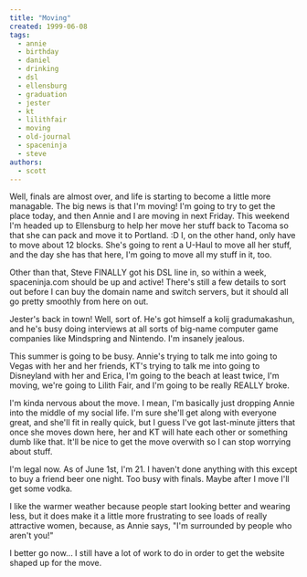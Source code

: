 ```yaml
---
title: "Moving"
created: 1999-06-08
tags:
  - annie
  - birthday
  - daniel
  - drinking
  - dsl
  - ellensburg
  - graduation
  - jester
  - kt
  - lilithfair
  - moving
  - old-journal
  - spaceninja
  - steve
authors:
  - scott
---
```


Well, finals are almost over, and life is starting to become a little more managable. The big news is that I'm moving! I'm going to try to get the place today, and then Annie and I are moving in next Friday. This weekend I'm headed up to Ellensburg to help her move her stuff back to Tacoma so that she can pack and move it to Portland. :D I, on the other hand, only have to move about 12 blocks. She's going to rent a U-Haul to move all her stuff, and the day she has that here, I'm going to move all my stuff in it, too.

Other than that, Steve FINALLY got his DSL line in, so within a week, spaceninja.com should be up and active! There's still a few details to sort out before I can buy the domain name and switch servers, but it should all go pretty smoothly from here on out.

Jester's back in town! Well, sort of. He's got himself a kolij gradumakashun, and he's busy doing interviews at all sorts of big-name computer game companies like Mindspring and Nintendo. I'm insanely jealous.

This summer is going to be busy. Annie's trying to talk me into going to Vegas with her and her friends, KT's trying to talk me into going to Disneyland with her and Erica, I'm going to the beach at least twice, I'm moving, we're going to Lilith Fair, and I'm going to be really REALLY broke.

I'm kinda nervous about the move. I mean, I'm basically just dropping Annie into the middle of my social life. I'm sure she'll get along with everyone great, and she'll fit in really quick, but I guess I've got last-minute jitters that once she moves down here, her and KT will hate each other or something dumb like that. It'll be nice to get the move overwith so I can stop worrying about stuff.

I'm legal now. As of June 1st, I'm 21. I haven't done anything with this except to buy a friend beer one night. Too busy with finals. Maybe after I move I'll get some vodka.

I like the warmer weather because people start looking better and wearing less, but it does make it a little more frustrating to see loads of really attractive women, because, as Annie says, "I'm surrounded by people who aren't you!"

I better go now... I still have a lot of work to do in order to get the website shaped up for the move.
